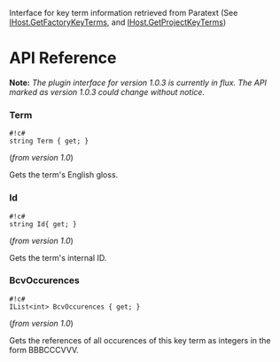 Interface for key term information retrieved from Paratext (See [IHost.GetFactoryKeyTerms](/paratext/paratext-demo-plugins/wiki/IHost#markdown-header-getfactorykeyterms), and [IHost.GetProjectKeyTerms](/paratext/paratext-demo-plugins/wiki/IHost#markdown-header-getprojectkeyterms))

# API Reference

**Note:** *The plugin interface for version 1.0.3 is currently in flux. The API marked as version 1.0.3 could change without notice.*

### Term

```
#!c#
string Term { get; }
```
(*from version 1.0*)

Gets the term's English gloss.

### Id

```
#!c#
string Id{ get; }
```
(*from version 1.0*)

Gets the term's internal ID.

### BcvOccurences

```
#!c#
IList<int> BcvOccurences { get; }
```
(*from version 1.0*)

Gets the references of all occurences of this key term as integers in the form BBBCCCVVV.
